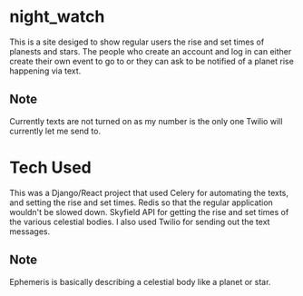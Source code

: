 # night_watch
This is a site desiged to show regular users the rise and set times of planests and stars. 
The people who create an account and log in can either create their own event to go to or they can ask to be notified of a planet rise happening via text.
## Note
Currently texts are not turned on as my number is the only one Twilio will currently let me send to. 
# Tech Used
This was a Django/React project that used Celery for automating the texts, and setting the rise and set times. 
Redis so that the regular application wouldn't be slowed down. Skyfield API for getting the rise and set times of the various celestial bodies.
I also used Twilio for  sending out the text messages.
## Note
Ephemeris is basically describing a celestial body like a planet or star.

